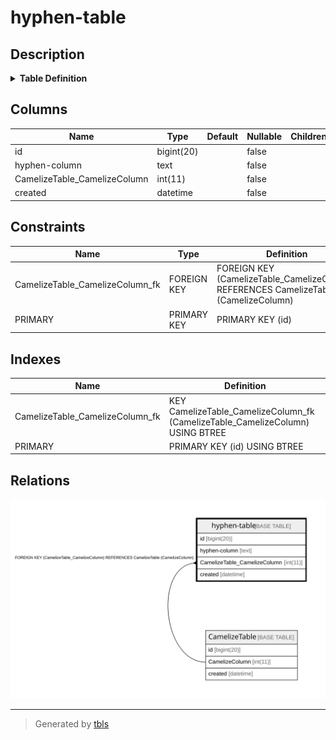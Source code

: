 # hyphen-table

## Description

<details>
<summary><strong>Table Definition</strong></summary>

```sql
CREATE TABLE `hyphen-table` (
  `id` bigint(20) NOT NULL AUTO_INCREMENT,
  `hyphen-column` text NOT NULL,
  `CamelizeTable_CamelizeColumn` int(11) NOT NULL,
  `created` datetime NOT NULL,
  PRIMARY KEY (`id`),
  KEY `CamelizeTable_CamelizeColumn_fk` (`CamelizeTable_CamelizeColumn`),
  CONSTRAINT `CamelizeTable_CamelizeColumn_fk` FOREIGN KEY (`CamelizeTable_CamelizeColumn`) REFERENCES `CamelizeTable` (`CamelizeColumn`) ON DELETE CASCADE ON UPDATE NO ACTION
) ENGINE=InnoDB DEFAULT CHARSET=latin1
```

</details>

## Columns

| Name | Type | Default | Nullable | Children | Parents | Comment |
| ---- | ---- | ------- | -------- | -------- | ------- | ------- |
| id | bigint(20) |  | false |  |  |  |
| hyphen-column | text |  | false |  |  |  |
| CamelizeTable_CamelizeColumn | int(11) |  | false |  | [CamelizeTable](CamelizeTable.md) |  |
| created | datetime |  | false |  |  |  |

## Constraints

| Name | Type | Definition |
| ---- | ---- | ---------- |
| CamelizeTable_CamelizeColumn_fk | FOREIGN KEY | FOREIGN KEY (CamelizeTable_CamelizeColumn) REFERENCES CamelizeTable (CamelizeColumn) |
| PRIMARY | PRIMARY KEY | PRIMARY KEY (id) |

## Indexes

| Name | Definition |
| ---- | ---------- |
| CamelizeTable_CamelizeColumn_fk | KEY CamelizeTable_CamelizeColumn_fk (CamelizeTable_CamelizeColumn) USING BTREE |
| PRIMARY | PRIMARY KEY (id) USING BTREE |

## Relations

![er](hyphen-table.svg)

---

> Generated by [tbls](https://github.com/k1LoW/tbls)
